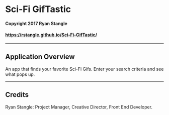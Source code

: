 # Sci-Fi GifTastic

#### Copyright 2017 Ryan Stangle
#### https://rstangle.github.io/Sci-Fi-GifTastic/


-----------------------------------------


## Application Overview
An app that finds your favorite Sci-Fi Gifs. Enter your search criteria and see what pops up.


-----------------------------------------


## Credits
Ryan Stangle: Project Manager, Creative Director, Front End Developer.
